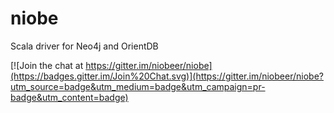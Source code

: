 # niobe

Scala driver for Neo4j and OrientDB

[![Join the chat at https://gitter.im/niobeer/niobe](https://badges.gitter.im/Join%20Chat.svg)](https://gitter.im/niobeer/niobe?utm_source=badge&utm_medium=badge&utm_campaign=pr-badge&utm_content=badge)

